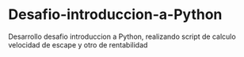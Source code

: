 # Desafio-introduccion-a-Python
Desarrollo desafio introduccion a Python, realizando script de calculo velocidad de escape y otro de rentabilidad 
